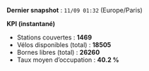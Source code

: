 **Dernier snapshot** : `11/09 01:32` (Europe/Paris)

**KPI (instantané)**

- Stations couvertes : **1469**
- Vélos disponibles (total) : **18505**
- Bornes libres (total) : **26260**
- Taux moyen d’occupation : **40.2 %**
